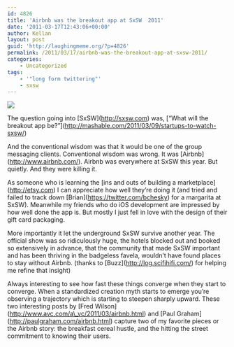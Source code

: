 ```yaml
---
id: 4826
title: 'Airbnb was the breakout app at SxSW  2011'
date: '2011-03-17T12:43:06+00:00'
author: Kellan
layout: post
guid: 'http://laughingmeme.org/?p=4826'
permalink: /2011/03/17/airbnb-was-the-breakout-app-at-sxsw-2011/
categories:
    - Uncategorized
tags:
    - '"long form twittering"'
    - sxsw
---
```


![](http://www.airbnb.com/images/logos/109x45.png)

The question going into \[SxSW\](http://sxsw.com) was, \[“What will the breakout app be?”\](http://mashable.com/2011/03/09/startups-to-watch-sxsw/)

And the conventional wisdom was that it would be one of the group messaging clients. Conventional wisdom was wrong. It was \[Airbnb\](http://www.airbnb.com/). Airbnb was everywhere at SxSW this year. But quietly. And they were killing it.

As someone who is learning the \[ins and outs of building a marketplace\](http://etsy.com) I can appreciate how well they’re doing it (and tried and failed to track down \[Brian\](https://twitter.com/bchesky) for a margarita at SxSW). Meanwhile my friends who do iOS development are impressed by how well done the app is. But mostly I just fell in love with the design of their gift card packaging.

More importantly it let the underground SxSW survive another year. The official show was so ridiculously huge, the hotels blocked out and booked so extensively in advance, that the community that made SxSW important and has been thriving in the badgeless favela, wouldn’t have found places to stay without Airbnb. (thanks to \[Buzz\](http://log.scifihifi.com/) for helping me refine that insight)

Always interesting to see how fast these things converge when they start to converge. When a standardized creation myth starts to emerge you’re observing a trajectory which is starting to steepen sharply upward. These two interesting posts by \[Fred Wilson\](http://www.avc.com/a\_vc/2011/03/airbnb.html) and \[Paul Graham\](http://paulgraham.com/airbnb.html) capture two of my favorite pieces or the Airbnb story: the breakfast cereal hustle, and the hitting the street commitment to knowing their users.